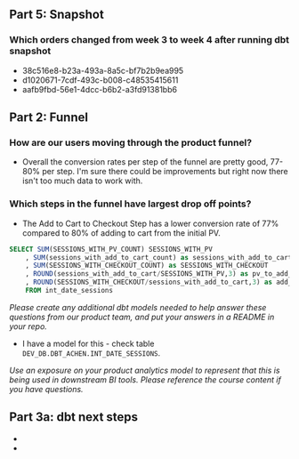 ## Part 5: Snapshot
### Which orders changed from week 3 to week 4 after running dbt snapshot
- 38c516e8-b23a-493a-8a5c-bf7b2b9ea995
- d1020671-7cdf-493c-b008-c48535415611
- aafb9fbd-56e1-4dcc-b6b2-a3fd91381bb6

## Part 2: Funnel
### How are our users moving through the product funnel?
 - Overall the conversion rates per step of the funnel are pretty good, 77-80% per step. I'm sure there could be improvements but right now there isn't too much data to work with.

### Which steps in the funnel have largest drop off points?
 - The Add to Cart to Checkout Step has a lower conversion rate of 77% compared to 80% of adding to cart from the initial PV.

```sql
SELECT SUM(SESSIONS_WITH_PV_COUNT) SESSIONS_WITH_PV
    , SUM(sessions_with_add_to_cart_count) as sessions_with_add_to_cart
    , SUM(SESSIONS_WITH_CHECKOUT_COUNT) as SESSIONS_WITH_CHECKOUT
    , ROUND(sessions_with_add_to_cart/SESSIONS_WITH_PV,3) as pv_to_add_to_cart_conv_rate
    , ROUND(SESSIONS_WITH_CHECKOUT/sessions_with_add_to_cart,3) as add_to_cart_to_check_out_conv_rate
    FROM int_date_sessions
```

_Please create any additional dbt models needed to help answer these questions from our product team, and put your answers in a README in your repo._
- I have a model for this - check table `DEV_DB.DBT_ACHEN.INT_DATE_SESSIONS`.

_Use an exposure on your product analytics model to represent that this is being used in downstream BI tools. Please reference the course content if you have questions._


## Part 3a: dbt next steps
- 
- 
